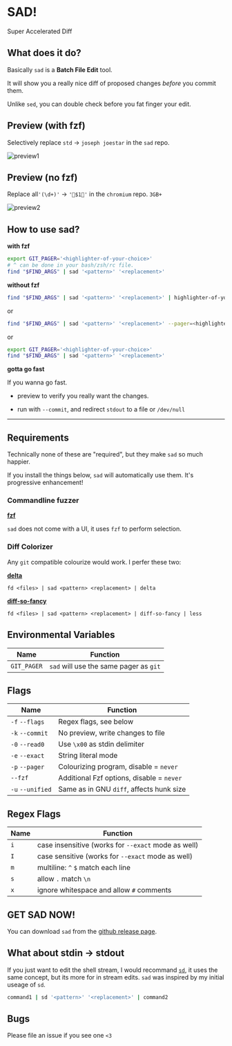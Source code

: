 # SAD!

Super Accelerated Diff

## What does it do?

Basically `sad` is a **Batch File Edit** tool.

It will show you a really nice diff of proposed changes *before* you commit them.

Unlike `sed`, you can double check before you fat finger your edit.

## Preview (with fzf)

Selectively replace `std` -> `joseph joestar` in the `sad` repo.

![preview1](https://github.com/ms-jpq/sad/raw/master/previews/preview1.gif)

## Preview (no fzf)

Replace all`'(\d+)'` -> `'🌈$1🌈'` in the `chromium` repo. `3GB+`

![preview2](https://github.com/ms-jpq/sad/raw/master/previews/preview2.gif)


## How to use sad?

**with fzf**

```sh
export GIT_PAGER='<highlighter-of-your-choice>'
# ^ can be done in your bash/zsh/rc file.
find "$FIND_ARGS" | sad '<pattern>' '<replacement>'
```

**without fzf**

```sh
find "$FIND_ARGS" | sad '<pattern>' '<replacement>' | highlighter-of-your-choice
```

or

```sh
find "$FIND_ARGS" | sad '<pattern>' '<replacement>' --pager=<highlighter-of-your-choice>
```

or

```sh
export GIT_PAGER='<highlighter-of-your-choice>'
find "$FIND_ARGS" | sad '<pattern>' '<replacement>'
```

**gotta go fast**

If you wanna go fast.

* preview to verify you really want the changes.

* run with `--commit`, and redirect `stdout` to a file or `/dev/null`

---

## Requirements

Technically none of these are "required", but they make `sad` so much happier.

If you install the things below, `sad` will automatically use them. It's progressive enhancement!

### Commandline fuzzer

[**fzf**](https://github.com/junegunn/fzf)

`sad` does not come with a UI, it uses `fzf` to perform selection.

### Diff Colorizer

Any `git` compatible colourize would work. I perfer these two:

[**delta**](https://github.com/dandavison/delta)

`fd <files> | sad <pattern> <replacement> | delta`

[**diff-so-fancy**](https://github.com/so-fancy/diff-so-fancy)

`fd <files> | sad <pattern> <replacement> | diff-so-fancy | less`


## Environmental Variables

Name        | Function
------------|---------
`GIT_PAGER` | `sad` will use the same pager as `git`

## Flags

Name                                | Function
------------------------------------|---------
`-f` `--flags`                      | Regex flags, see below
`-k` `--commit`                     | No preview, write changes to file
`-0` `--read0`                      | Use `\x00` as stdin delimiter
`-e` `--exact`                      | String literal mode
`-p` `--pager`                      | Colourizing program, disable = `never`
`--fzf`                             | Additional Fzf options, disable = `never`
`-u` `--unified`                    | Same as in GNU `diff`, affects hunk size

## Regex Flags

Name | Function
-----|---------
`i`  | case insensitive (works for `--exact` mode as well)
`I`  | case sensitive (works for `--exact` mode as well)
`m`  | multiline: `^` `$` match each line
`s`  | allow `.` match `\n`
`x`  | ignore whitespace and allow `#` comments

## GET SAD NOW!

You can download `sad` from the [github release page](https://github.com/ms-jpq/sad/releases).

## What about stdin -> stdout

If you just want to edit the shell stream, I would recommand [`sd`](https://github.com/chmln/sd), it uses the same concept, but its more for in stream edits. `sad` was inspired by my initial useage of `sd`.

```sh
command1 | sd '<pattern>' '<replacement>' | command2
```

## Bugs

Please file an issue if you see one `<3`
